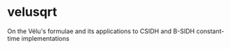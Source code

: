 # velusqrt
On the Vélu's formulae and its applications to CSIDH and B-SIDH constant-time implementations
